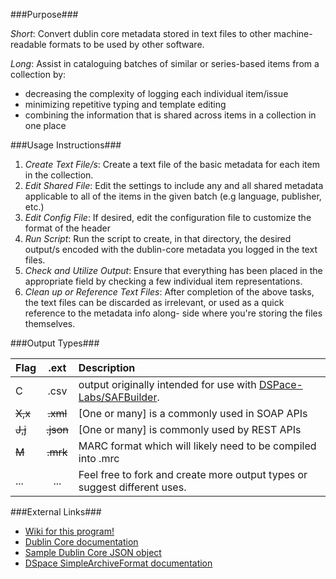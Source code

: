 ###Purpose###

_Short_:
Convert dublin core metadata stored in text files to other machine-readable
  formats to be used by other software.

_Long_:
Assist in cataloguing batches of similar or series-based items from a collection by:
* decreasing the complexity of logging each individual item/issue
* minimizing repetitive typing and template editing
* combining the information that is shared across items in a collection in one place

###Usage Instructions###

1. _Create Text File/s_: 
Create a text file of the basic metadata for each item in the collection.
2. _Edit Shared File_:
Edit the settings to include any and all shared metadata applicable to all
  of the items in the given batch (e.g language, publisher, etc.)
3. _Edit Config File_: 
If desired, edit the configuration file to customize the format of the header
4. _Run Script_:
Run the script to create, in that directory, the desired output/s encoded with
  the dublin-core metadata you logged in the text files. 
5. _Check and Utilize Output_:
Ensure that everything has been placed in the appropriate field by checking a 
  few individual item representations. 
6. _Clean up or Reference Text Files_:
After completion of the above tasks, the text files can be discarded as
  irrelevant, or used as a quick reference to the metadata info along-
  side where you're storing the files themselves.
  
###Output Types###

| Flag | .ext | Description |
|:-------|:--------:|:-----------------------------------------------------------------------------|
| C | .csv   | output originally intended for use with [DSPace-Labs/SAFBuilder](https://github.com/DSpace-Labs/SAFBuilder).|
| ~~X,x~~ | ~~.xml~~ |[One or many] is a commonly used in SOAP APIs |
|~~J,j~~|~~.json~~|[One or many] is commonly used by REST APIs|
|~~M~~|~~.mrk~~|MARC format which will likely need to be compiled into .mrc|
|...|...| Feel free to fork and create more output types or suggest different uses.|

###External Links###

* [Wiki for this program!](https://github.com/atla5/dublin-core-text-parser/wiki)
* [Dublin Core documentation](http://dublincore.org/documents/dces/)
* [Sample Dublin Core JSON object](https://www.w3.org/2008/WebVideo/Annotations/drafts/API10/JSON/normative_json_ma_dc.json)
* [DSpace SimpleArchiveFormat documentation](https://wiki.duraspace.org/display/DSPACE/Simple+Archive+Format+Packager)
